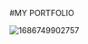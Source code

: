 #MY PORTFOLIO

![1686749902757](https://github.com/user-attachments/assets/2c3cd7a6-00cc-451f-abda-43e862441ce2)
